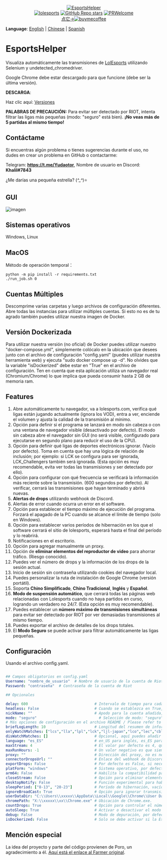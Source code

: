 <p align="center">
<a href="https://github.com/Yudaotor/EsportsHelper"><img alt="EsportsHelper" src="https://github.com/Yudaotor/EsportsHelper/assets/87225219/79896860-f119-4e69-bac7-148504d4c2ae"></a><br/>
<a href="https://lolesports.com"><img alt="lolesports" src="https://img.shields.io/badge/WebSite-lol%20esports-445fa5.svg?style=plastic"></a>
<a href="https://github.com/Yudaotor/EsportsHelper/stargazers"><img alt="GitHub Repo stars" src="https://img.shields.io/github/stars/Yudaotor/EsportsHelper"></a>
<a href="https://github.com/Yudaotor/EsportsHelper/pulls"><img alt="PRWelcome" src="https://img.shields.io/badge/PRs-welcome-brightgreen.svg?style=flat"></a><br/>
<a href="https://www.cdnjson.com/images/2023/03/13/image-merge-1678713037835.png">点它-><img alt="buymecoffee" src="https://user-images.githubusercontent.com/87225219/228188809-9d136e10-faa1-49b9-a6b7-b969dd1d8c7f.png"></a>
</p>

**Language**: [English](https://github.com/Yudaotor/EsportsHelper/blob/main/README.EN.md) | [Chinese](https://github.com/Yudaotor/EsportsHelper/blob/main/README.md) | [Spanish](https://github.com/Yudaotor/EsportsHelper/blob/main/README.ES.md)

# EsportsHelper
Visualiza automáticamente las transmisiones de [LolEsports](lolesports.com) utilizando Selenium y undetected_chromedriver.

Google Chrome debe estar descargado para que funcione (debe ser la última versión).

**DESCARGA**:

Haz clic aquí: [Versiones](https://github.com/Yudaotor/EsportsHelper/releases)

**PALABRAS DE PRECAUCIÓN:** 
Para evitar ser detectado por RIOT, intenta filtrar las ligas más pequeñas (modo: "seguro" está bien). **¡No veas más de 5 partidas al mismo tiempo!**   

## Contáctame
Si encuentras algún problema o tienes sugerencias durante el uso, no dudes en crear un problema en GitHub o contactarme:

Telegram: **https://t.me/Yudaotor**, Nombre de usuario en Discord: **Khalil#7843** 

¿Me darías una pequeña estrella? (*^_^*)⭐  

## GUI
![imagen](https://i.imgur.com/eTKmeav.png)



## Sistemas operativos  
Windows, Linux  

## MacOS
Método de operación temporal：
```shell
python -m pip install -r requirements.txt
./run_job.sh 0
```
## Cuentas Múltiples 
Descomprime varias carpetas y luego archivos de configuración diferentes. Abre todas las instancias para utilizar múltiples cuentas. Si esto no es de tu agrado también puedes utilizar nuestra imagen de Docker.

## Versión Dockerizada
Para utilizar nuestra versión (no oficial) de Docker puedes utilizar nuestro "docker-compose.yml", simplemente colócalo en la ubicación que desees junto con el archivo de configuración "config.yaml" (puedes utilizar nuestra herramienta web) y ejecuta "sudo docker compose up -d". No olvides que la variable "isDockerized" debe estar en "True" en el archivo de configuración.
Ten en cuenta que esta aplicación utiliza un navegador real (Chromium/Chrome) lo que implica que pueda consumir hasta 2 GB de memoria ram.

## Features
1. Abre automáticamente tu navegador, va a lolesports.com, verifica qué ligas están jugando actualmente (ignora los VOD), entra a ver, enciende el volumen y ajusta la calidad de la transmisión al mínimo.
2. Opción para definir si el programa se lanzará en modo sin cabeza o con una ventana de navegador visible (desactivado por defecto). El modo sin cabeza abre el navegador sin GUI (no será visible, configurado para ejecutarse en segundo plano para reducir el uso de la CPU).
3. Opción para definir qué ligas de deportes electrónicos ignorar. (Vacío por defecto). Toma en cuenta que hay una lógica de relación de inclusión; por ejemplo: si LCK se configura para ser ignorada, LCK_Challengers también será ignorada. (Esta opción es muy recomendable, evita ver todas las transmisiones y ser detectado por ello).
4. Opción para configurar con qué frecuencia se verificará la información más reciente sobre la transmisión. (600 segundos por defecto). Al verificar, cerrará las transmisiones que hayan terminado y abrirá nuevas.
5. **Alertas de drops** utilizando webhook de Discord.
6. Alertas de error cuando ocurra un error en el software.
7. Opción para establecer el tiempo máximo de ejecución del programa. Forzará el apagado de la PC cuando se alcance el límite de tiempo (solo en Windows).
8. Opción para establecer varios períodos de hibernación en los que el software cerrará el sitio de lolesports, esperará hasta el final del período y lo reabrirá.
9. Notificaciones en el escritorio.
10. Opción para agregar manualmente un proxy.
11. Opción de **eliminar elementos del reproductor de video** para ahorrar tráfico. (Riesgo conocido).
12. Puedes ver el número de drops y la información de los drops de la sesión actual.
13. Inicio de sesión sin contraseña utilizando cookies del navegador local.
14. Puedes personalizar la ruta de instalación de Google Chrome (versión portátil).
15. Soporta **Chino Simplificado**, **Chino Tradicional**, **Inglés** y **Español**.
16. **Modo de suspensión automático**, que cerrará todas las páginas web relacionadas con Lolesports cuando no haya partidos en curso, logrando un verdadero no 24/7. (Esta opción es muy recomendable).
17. Puedes establecer un **número máximo de transmisiones simultáneas** para evitar ser detectado por RIOT por ver demasiadas transmisiones al mismo tiempo.
18. Puedes exportar el archivo de detalles de los drops totales.
19. El **Modo Seguro** se puede activar para filtrar automáticamente las ligas pequeñas.

    
## Configuración
Usando el archivo config.yaml.
```yaml

## Campos obligatorios en config.yaml
Username: "nombre_de_usuario"  # Nombre de usuario de la cuenta de Riot  
Password: "contraseña"  # Contraseña de la cuenta de Riot  

## Opcionales

delay: 600                              # Intervalo de tiempo para cada comprobación en segundos (600 segundos por defecto). Cada tiempo de comprobación fluctuará aleatoriamente entre 0.8 y 1.5 veces el retraso que establezcas. 
headless: False                         # Cuando se establezca en True, el programa se ejecutará en segundo plano; de lo contrario, abrirá una ventana de navegador (False por defecto).  
nickName: ""                            # Apodo para la cuenta añadida, por defecto "nombre_de_usuario".
mode: "seguro"                            # Selección de modo: "seguro" para el modo seguro, "normal" para el modo normal, por defecto es "seguro". Consulta la página de GitHub para más detalles.
# Más opciones de configuración en el archivo README / Please refer to the Readme file for more configuration options
briefLogLength: 10                      # Longitud del resumen de información del registro. Por defecto es 10.
onlyWatchMatches: ["lcs","lla","lpl","lck","ljl-japan","lco","lec","cblol-brazil","pcs","tft_esports"] 
disWatchMatches: []                     # Opcional, aquí puedes añadir las ligas que deseas ignorar. Ten en cuenta que los nombres deben estar en minúsculas.    
language: "es_ES"                       # en_US para inglés, es_ES para chino simplificado, zh_TW para chino tradicional.
maxStream: 4                            # El valor por defecto es 4, que es el número máximo de partidas que se pueden ver al mismo tiempo, más allá de ese número no se verán.
maxRunHours: -1                         # Un valor negativo es que siempre estará en ejecución, un valor positivo será en horas, por defecto es -1.
proxy: ""                               # Dirección del proxy, no es necesario para usuarios generales, por ejemplo, "127.0.0.1:7890".
connectorDropsUrl: ""                   # Enlace del webhook de Discord.
exportDrops: False                      # Por defecto es False, si necesitas o no exportar el archivo con detalles totales de caídas, solo se generará cuando el script esté abierto.
platForm: "windows"                     # Sistema operativo, por defecto es Windows. Si quieres usar el programa en Linux, cambia el valor aquí.  
arm64: False                            # Habilita la compatibilidad para utilizar Chromium en Linux ARM64, se requiere platForm: "linux" y tener el chromedriver en "/home/USERNAME/.local/share/undetected_chromedriver/chromedriver", más información: https://github.com/Yudaotor/EsportsHelper/wiki/The-Way-Using-Chromium-on-ARM64
closeStream: False                      # Opción para eliminar elementos del reproductor de video para ahorrar tráfico. (Riesgo).
desktopNotify: False                    # Función experimental para habilitar notificaciones de escritorio.
sleepPeriod: ["8-13", "20-23"]          # Período de hibernación, vacío por defecto, se permiten varios períodos. El formato es "Hora de inicio – Hora de fin". Las pestañas se cerrarán y se volverán a abrir al final del período de hibernación.
ignoreBroadCast: True                   # Opción para ignorar transmisiones.
userDataDir: "C:\\Users\\xxxxx\\AppData\\Local\\Google\\Chrome\\User Data"  # Ruta de los archivos de cookies de Chrome. 
chromePath: "X:\\xxxxx\\xx\\Chrome.exe" # Ubicación de Chrome.exe.
countDrops: True                        # Opción para controlar el número de caídas.
autoSleep: True                         # Activar o desactivar el modo de sueño automático: dormir cuando no haya partidas en vivo, despertar cuando comiencen las partidas (True por defecto).
debug: False                            # Modo de depuración, por defecto es False.
isDockerized: False                     # Solo se debe activar si la EsportsHelper está siendo ejecutado en un contenedor de Docker.
```

## Mención especial
La idea del proyecto y parte del código provienen de Poro, un agradecimiento a él. [Aquí está el enlace al Farmer original](https://github.com/LeagueOfPoro/EsportsCapsuleFarmer).
